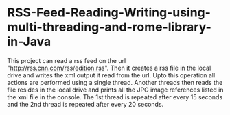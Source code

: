 # RSS-Feed-Reading-Writing-using-multi-threading-and-rome-library-in-Java
This project can read a rss feed on the url "http://rss.cnn.com/rss/edition.rss". 
Then it creates a rss file in the local drive and writes the xml output it read from the url.
Upto this operation all actions are performed using a single thread.
Another threads then reads the file resides in the local drive and prints all the JPG image references listed in the xml file in the console.
The 1st thread is repeated after every 15 seconds and the 2nd thread is repeated after every 20 seconds.
